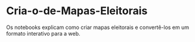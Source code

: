 # Cria-o-de-Mapas-Eleitorais
Os notebooks explicam como criar mapas eleitorais e convertê-los em um formato interativo para a web.
